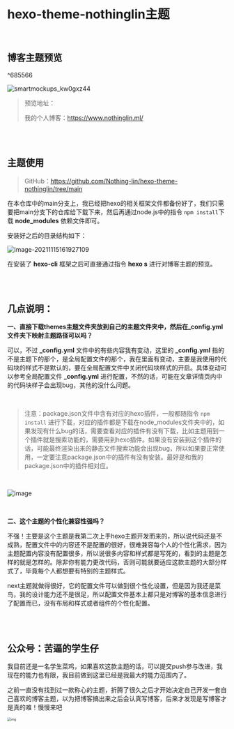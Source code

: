 # hexo-theme-nothinglin主题

<br/>

## 博客主题预览

^685566

![smartmockups_kw0gxz44](https://i.loli.net/2021/11/15/b9c2y3Oz4RTo56U.jpg)



> 预览地址：
>
> 我的个人博客：https://www.nothinglin.ml/

<br/>
<br/>



## 主题使用

> GitHub：https://github.com/Nothing-lin/hexo-theme-nothinglin/tree/main

在本仓库中的main分支上，我已经把hexo的相关框架文件都备份好了，我们只需要把main分支下的仓库给下载下来，然后再通过node.js中的指令 `npm install`下载 **node_modules** 依赖文件即可。

安装好之后的目录结构如下：

![image-20211115161927109](https://NothingLin.coding.net/p/picture/d/picture/git/raw/master/2021/11/15/20211115164504.png)



在安装了 **hexo-cli** 框架之后可直接通过指令 **hexo s** 进行对博客主题的预览。

<br/>
<br/>

## 几点说明：

**一、直接下载themes主题文件夹放到自己的主题文件夹中，然后在_config.yml文件夹下映射主题路径可以吗？**

可以，不过 **_config.yml** 文件中的有些内容我有变动，这里的 **_config.yml** 指的不是主题下的那个，是全局配置文件的那个，我在里面有变动，主要是我使用的代码块的样式不是默认的，要在全局配置文件中关闭代码块样式的开启。具体变动可以参考全局配置文件 **_config.yml** 进行配置，不然的话，可能在文章详情页内中的代码块样子会出现bug，其他的没什么问题。

<br/>

> 注意：package.json文件中含有对应的hexo插件，一般都随指令 `npm install` 进行下载，对应的插件都是下载在node_modules文件夹中的，如果发现有什么bug的话，需要查看对应的插件有没有下载，比如主题用到一个插件就是搜索功能的，需要用到hexo插件。如果没有安装到这个插件的话，可能最终渲染出来的静态文件搜索功能会出现bug，所以如果要正常使用，一定要注意package.json中的插件有没有安装。最好是和我的package.json中的插件相对应。

<br/>

![image](https://user-images.githubusercontent.com/60093669/141798994-e5cf8a39-a7c0-4b97-8a6b-91f16c1108c1.png)

<br/>

**二、这个主题的个性化兼容性强吗？**

不强！主要是这个主题是我第二次上手hexo主题开发而来的，所以说代码还是不成熟，配置文件中的内容还不是配置的很好，很难兼容每个人的个性化需求，因为主题配置内容没有配置很多，所以说很多内容和样式都是写死的，看到的主题是怎样的就是怎样的。除非你有能力更改代码，否则可能就要适应这款主题的大部分样式了，毕竟每个人都想要有特别的主题样式。

next主题就做得很好，它的配置文件可以做到很个性化设置，但是因为我还是菜鸟，我的设计能力还不是很足，所以配置文件基本上都只是对博客的基本信息进行了配置而已，没有布局和样式或者组件的个性化配置。

<br/>
<br/>

## 公众号：苦逼的学生仔

我目前还是一名学生菜鸡，如果喜欢这款主题的话，可以提交push参与改进，我现在的能力也有限，我目前做到这里已经是我最大的能力范围内了。

之前一直没有找到过一款称心的主题，折腾了很久之后才开始决定自己开发一套自己喜欢的博客主题，以为把博客搞出来之后会认真写博客，后来才发现是写博客才是真的难！慢慢来吧

<img src="https://www.nothinglin.ml/img/subscribe.jpg" alt="img" style="zoom: 50%;" />
